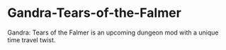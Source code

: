 # Gandra-Tears-of-the-Falmer
Gandra: Tears of the Falmer is an upcoming dungeon mod with a unique time travel twist.
